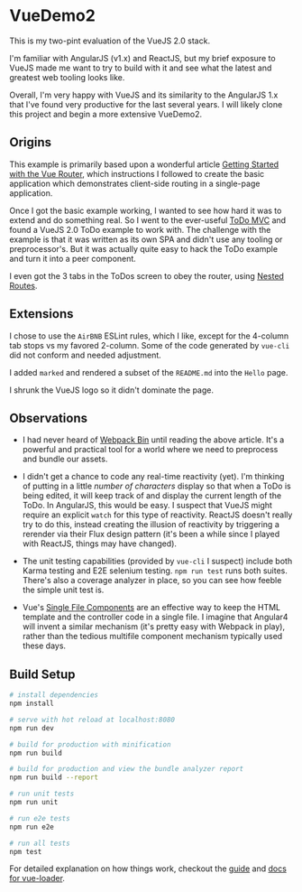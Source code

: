 # VueDemo2

This is my two-pint evaluation of the VueJS 2.0 stack.

I'm familiar with AngularJS (v1.x) and ReactJS, but my brief exposure to VueJS made me want to try to build with it and see what the latest and greatest web tooling looks like.

Overall, I'm very happy with VueJS and its similarity to the AngularJS 1.x that I've found very productive for the last several years. I will likely clone this project and begin a more extensive VueDemo2.


## Origins

This example is primarily based upon a wonderful article [Getting Started with the Vue Router](https://scotch.io/tutorials/getting-started-with-vue-router), which instructions I followed to create the basic application which demonstrates client-side routing in a single-page application.

Once I got the basic example working, I wanted to see how hard it was to extend and do something real. So I went to the ever-useful [ToDo MVC](http://todomvc.com) and found a VueJS 2.0 ToDo example to work with. The challenge with the example is that it was written as its own SPA and didn't use any tooling or preprocessor's. But it was actually quite easy to hack the ToDo example and turn it into a peer component.

I even got the 3 tabs in the ToDos screen to obey the router, using [Nested Routes](https://router.vuejs.org/en/essentials/nested-routes.html).

## Extensions

I chose to use the `AirBNB` ESLint rules, which I like, except for the 4-column tab stops vs my favored 2-column. Some of the code generated by `vue-cli` did not conform and needed adjustment.

I added `marked` and rendered a subset of the `README.md` into the `Hello` page.

I shrunk the VueJS logo so it didn't dominate the page.

## Observations

- I had never heard of [Webpack Bin](https://www.webpackbin.com/bins/-KjELUNkEg2hmOzoO7Nu) until reading the above article. It's a  powerful and practical tool for a world where we need to preprocess and bundle our assets.

- I didn't get a chance to code any real-time reactivity (yet). I'm thinking of putting in a little *number of characters* display so that when a ToDo is being edited, it will keep track of and display the current length of the ToDo. In AngularJS, this would be easy. I suspect that VueJS might require an explicit `watch` for this type of reactivity. ReactJS doesn't really try to do this, instead creating the illusion of reactivity by triggering a rerender via their Flux design pattern (it's been a while since I played with ReactJS, things may have changed).

- The unit testing capabilities (provided by `vue-cli` I suspect) include both Karma testing and E2E selenium testing. `npm run test` runs both suites. There's also a coverage analyzer in place, so you can see how feeble the simple unit test is.

- Vue's [Single File Components](https://vuejs.org/v2/guide/single-file-components.html) are an effective way to keep the HTML template and the controller code in a single file. I imagine that Angular4 will invent a similar mechanism (it's pretty easy with Webpack in play), rather than the tedious multifile component mechanism typically used these days.


## Build Setup

``` bash
# install dependencies
npm install

# serve with hot reload at localhost:8080
npm run dev

# build for production with minification
npm run build

# build for production and view the bundle analyzer report
npm run build --report

# run unit tests
npm run unit

# run e2e tests
npm run e2e

# run all tests
npm test
```

For detailed explanation on how things work, checkout the [guide](http://vuejs-templates.github.io/webpack/) and [docs for vue-loader](http://vuejs.github.io/vue-loader).


